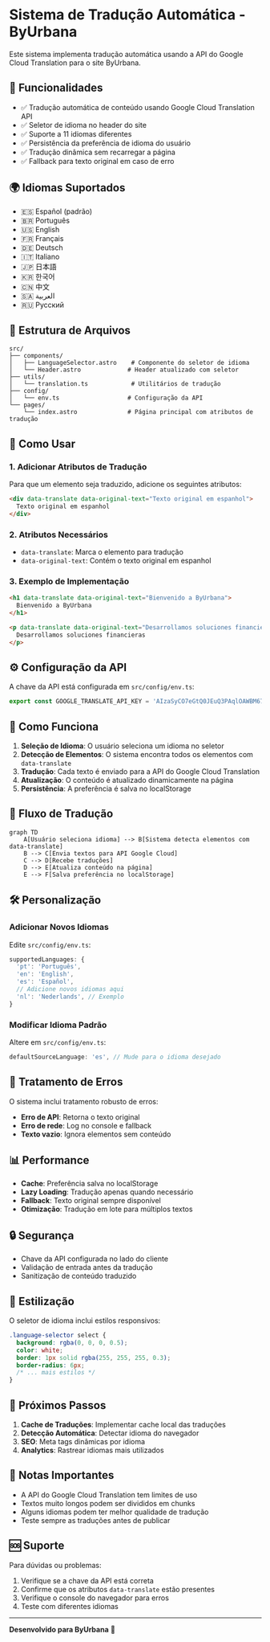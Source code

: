 # Sistema de Tradução Automática - ByUrbana

Este sistema implementa tradução automática usando a API do Google Cloud Translation para o site ByUrbana.

## 🚀 Funcionalidades

- ✅ Tradução automática de conteúdo usando Google Cloud Translation API
- ✅ Seletor de idioma no header do site
- ✅ Suporte a 11 idiomas diferentes
- ✅ Persistência da preferência de idioma do usuário
- ✅ Tradução dinâmica sem recarregar a página
- ✅ Fallback para texto original em caso de erro

## 🌍 Idiomas Suportados

- 🇪🇸 Español (padrão)
- 🇧🇷 Português
- 🇺🇸 English
- 🇫🇷 Français
- 🇩🇪 Deutsch
- 🇮🇹 Italiano
- 🇯🇵 日本語
- 🇰🇷 한국어
- 🇨🇳 中文
- 🇸🇦 العربية
- 🇷🇺 Русский

## 📁 Estrutura de Arquivos

```
src/
├── components/
│   ├── LanguageSelector.astro    # Componente do seletor de idioma
│   └── Header.astro             # Header atualizado com seletor
├── utils/
│   └── translation.ts            # Utilitários de tradução
├── config/
│   └── env.ts                   # Configuração da API
└── pages/
    └── index.astro              # Página principal com atributos de tradução
```

## 🔧 Como Usar

### 1. Adicionar Atributos de Tradução

Para que um elemento seja traduzido, adicione os seguintes atributos:

```html
<div data-translate data-original-text="Texto original em espanhol">
  Texto original em espanhol
</div>
```

### 2. Atributos Necessários

- `data-translate`: Marca o elemento para tradução
- `data-original-text`: Contém o texto original em espanhol

### 3. Exemplo de Implementação

```html
<h1 data-translate data-original-text="Bienvenido a ByUrbana">
  Bienvenido a ByUrbana
</h1>

<p data-translate data-original-text="Desarrollamos soluciones financieras">
  Desarrollamos soluciones financieras
</p>
```

## ⚙️ Configuração da API

A chave da API está configurada em `src/config/env.ts`:

```typescript
export const GOOGLE_TRANSLATE_API_KEY = 'AIzaSyCO7eGtQ0JEuQ3PAqlOAWBM67HrZB2MVBQ';
```

## 🎯 Como Funciona

1. **Seleção de Idioma**: O usuário seleciona um idioma no seletor
2. **Detecção de Elementos**: O sistema encontra todos os elementos com `data-translate`
3. **Tradução**: Cada texto é enviado para a API do Google Cloud Translation
4. **Atualização**: O conteúdo é atualizado dinamicamente na página
5. **Persistência**: A preferência é salva no localStorage

## 🔄 Fluxo de Tradução

```mermaid
graph TD
    A[Usuário seleciona idioma] --> B[Sistema detecta elementos com data-translate]
    B --> C[Envia textos para API Google Cloud]
    C --> D[Recebe traduções]
    D --> E[Atualiza conteúdo na página]
    E --> F[Salva preferência no localStorage]
```

## 🛠️ Personalização

### Adicionar Novos Idiomas

Edite `src/config/env.ts`:

```typescript
supportedLanguages: {
  'pt': 'Português',
  'en': 'English',
  'es': 'Español',
  // Adicione novos idiomas aqui
  'nl': 'Nederlands', // Exemplo
}
```

### Modificar Idioma Padrão

Altere em `src/config/env.ts`:

```typescript
defaultSourceLanguage: 'es', // Mude para o idioma desejado
```

## 🚨 Tratamento de Erros

O sistema inclui tratamento robusto de erros:

- **Erro de API**: Retorna o texto original
- **Erro de rede**: Log no console e fallback
- **Texto vazio**: Ignora elementos sem conteúdo

## 📊 Performance

- **Cache**: Preferência salva no localStorage
- **Lazy Loading**: Tradução apenas quando necessário
- **Fallback**: Texto original sempre disponível
- **Otimização**: Tradução em lote para múltiplos textos

## 🔒 Segurança

- Chave da API configurada no lado do cliente
- Validação de entrada antes da tradução
- Sanitização de conteúdo traduzido

## 🎨 Estilização

O seletor de idioma inclui estilos responsivos:

```css
.language-selector select {
  background: rgba(0, 0, 0, 0.5);
  color: white;
  border: 1px solid rgba(255, 255, 255, 0.3);
  border-radius: 6px;
  /* ... mais estilos */
}
```

## 🚀 Próximos Passos

1. **Cache de Traduções**: Implementar cache local das traduções
2. **Detecção Automática**: Detectar idioma do navegador
3. **SEO**: Meta tags dinâmicas por idioma
4. **Analytics**: Rastrear idiomas mais utilizados

## 📝 Notas Importantes

- A API do Google Cloud Translation tem limites de uso
- Textos muito longos podem ser divididos em chunks
- Alguns idiomas podem ter melhor qualidade de tradução
- Teste sempre as traduções antes de publicar

## 🆘 Suporte

Para dúvidas ou problemas:

1. Verifique se a chave da API está correta
2. Confirme que os atributos `data-translate` estão presentes
3. Verifique o console do navegador para erros
4. Teste com diferentes idiomas

---

**Desenvolvido para ByUrbana** 🚀
